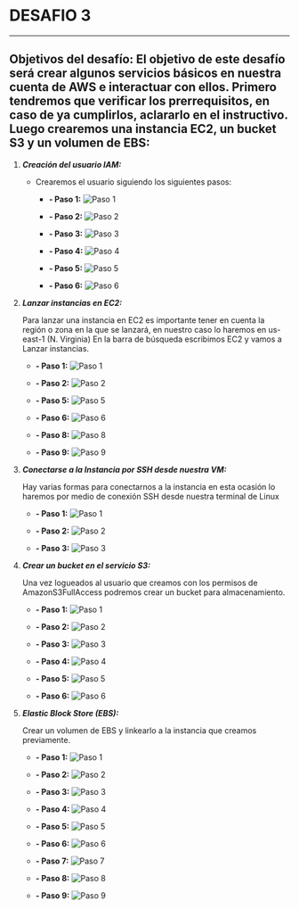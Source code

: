 #                                                                            **DESAFIO 3**
---
## Objetivos del desafío: El objetivo de este desafío será crear algunos servicios básicos en nuestra cuenta de AWS e interactuar con ellos. Primero tendremos que verificar los prerrequisitos, en caso de ya cumplirlos, aclararlo en el instructivo. Luego crearemos una instancia EC2, un bucket S3 y un volumen de EBS:

1. **_Creación del usuario IAM:_**
   - Crearemos el usuario siguiendo los siguientes pasos:
   
      - **- Paso 1:**
        ![Paso 1](https://i.postimg.cc/W3XcHvRv/1.png)
   
      - **- Paso 2:**
        ![Paso 2](https://i.postimg.cc/MZ380qb0/2.png)
  
      - **- Paso 3:**
        ![Paso 3](https://postimg.cc/GTpxByQc)
   
      - **- Paso 4:**
        ![Paso 4](https://i.postimg.cc/tRWMJbvC/4.png)
   
      - **- Paso 5:**
        ![Paso 5](https://i.postimg.cc/R02gCpcH/5.png)

      - **- Paso 6:**
        ![Paso 6](https://i.postimg.cc/KcP0FN41/7.png)


2. **_Lanzar instancias en EC2:_**

   Para lanzar una instancia en EC2 es importante tener en cuenta la región o zona en la que se lanzará, en nuestro caso lo haremos en us-east-1 (N. Virginia) En la barra de búsqueda escribimos EC2 y vamos a Lanzar instancias.

      - **- Paso 1:**
        ![Paso 1](https://i.postimg.cc/JznxNCxX/9.png)

      - **- Paso 2:**
        ![Paso 2](https://i.postimg.cc/52R3pKKR/10.png)

      - **- Paso 5:**
        ![Paso 5](https://i.postimg.cc/JzG3yc7c/11.png)

      - **- Paso 6:**
        ![Paso 6](https://i.postimg.cc/L8wtjYnd/12.png)

      - **- Paso 8:**
        ![Paso 8](https://i.postimg.cc/63NC1krY/13.png)

      - **- Paso 9:**
        ![Paso 9](https://i.postimg.cc/Hn65njfh/14.png)


3. **_Conectarse a la Instancia por SSH desde nuestra VM:_**

   Hay varias formas para conectarnos a la instancia en esta ocasión lo haremos por medio de conexión SSH desde nuestra terminal de Linux 

      - **- Paso 1:**
        ![Paso 1](https://i.postimg.cc/ryj5QYKN/15.png)

      - **- Paso 2:**
        ![Paso 2](https://i.postimg.cc/1zDq6vk6/19.png)

      - **- Paso 3:**
        ![Paso 3](https://i.postimg.cc/26mBx4Yt/21.png)


4. **_Crear un bucket en el servicio S3:_**

   Una vez logueados al usuario que creamos con los permisos de AmazonS3FullAccess podremos crear un bucket para almacenamiento.

      - **- Paso 1:**
        ![Paso 1](https://i.postimg.cc/nrhjypCY/22.png)

      - **- Paso 2:**
        ![Paso 2](https://i.postimg.cc/br5J4bXp/24.png)

      - **- Paso 3:**
        ![Paso 3](https://i.postimg.cc/hGMKHxx6/25.png)

      - **- Paso 4:**
        ![Paso 4](https://i.postimg.cc/xCh84MVY/26.png)

      - **- Paso 5:**
        ![Paso 5](https://i.postimg.cc/7hzh8hqz/27.png)

      - **- Paso 6:**
        ![Paso 6](https://i.postimg.cc/SN0jL6Gf/28.png)


5. **_Elastic Block Store (EBS):_**
 
   Crear un volumen de EBS y linkearlo a la instancia que creamos previamente. 

      - **- Paso 1:**
        ![Paso 1](https://i.postimg.cc/YCR9wJBd/29.png)

      - **- Paso 2:**
        ![Paso 2](https://i.postimg.cc/Y9GqY0GP/31.png)

      - **- Paso 3:**
        ![Paso 3](https://i.postimg.cc/Wz0NYy76/33.png)

      - **- Paso 4:**
        ![Paso 4](https://i.postimg.cc/Y2FCS4wG/34.png)

      - **- Paso 5:**
        ![Paso 5](https://i.postimg.cc/856NsYxQ/36.png)

      - **- Paso 6:**
        ![Paso 6](https://i.postimg.cc/nrfZmkts/37.png)

      - **- Paso 7:**
        ![Paso 7](https://i.postimg.cc/7h14n2xK/38.png)

      - **- Paso 8:**
        ![Paso 8](https://i.postimg.cc/fRRsYy1v/39.png)

      - **- Paso 9:**
        ![Paso 9](https://i.postimg.cc/2S0zthnJ/40.png)

